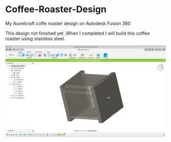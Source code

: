 # Coffee-Roaster-Design
My Auvelcraft coffe roaster design on Autodesk Fusion 360 

This design not finished yet .When I completed I will build this coffee roaster using stainless steel.

![](https://raw.githubusercontent.com/Zrrck/Coffee-Roaster-Design/master/coffe_roaster.png)
